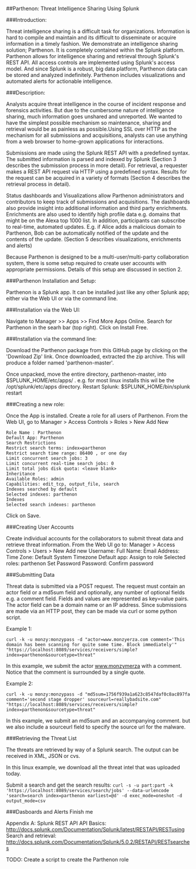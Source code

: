 ##Parthenon: Threat Intelligence Sharing Using Splunk

###Introduction:

Threat intelligence sharing is a difficult task for organizations. Information is hard to compile and maintain and its difficult to disseminate or acquire information in a timely fashion. We demonstrate an intelligence sharing solution; Parthenon. It is completely contained within the Splunk platform. Parthenon allows for intelligence sharing and retrieval through Splunk's REST API. All access controls are implemented using Splunk's access model. And since Splunk is a robust, big data platform, Parthenon data can be stored and analyzed indefinitely. Parthenon includes visualizations and automated alerts for actionable intelligence.

###Description:

Analysts acquire threat intelligence in the course of incident response and forensics activities. But due to the cumbersome nature of intelligence sharing, much information goes unshared and unreported. We wanted to have the simplest possible mechanism so maintenance, sharing and retrieval would be as painless as possible.Using SSL over HTTP as the mechanism for all submissions and acquisitions, analysts can use anything from a web browser to home-grown applications for interactions.

Submissions are made using the Splunk REST API with a predefined syntax. The submitted information is parsed and indexed by Splunk (Section 3 describes the submission process in more detail). For retrieval, a requester makes a REST API request via HTTP using a predefined syntax. Results for the request can be acquired in a variety of formats (Section 4 describes the retrieval process in detail). 

Status dashboards and Visualizations allow Parthenon administrators and contributors to keep track of submissions and acquisitions. The dashboards also provide insight into additional information and third party enrichments. Enrichments are also used to identify high profile data e.g. domains that might be on the Alexa top 1000 list. In addition, participants can subscribe to real-time, automated updates. E.g. if Alice adds a malicious domain to Parthenon, Bob can be automatically notified of the update and the contents of the update. (Section 5 describes visualizations, enrichments and alerts)

Because Parthenon is designed to be a multi-user/multi-party collaboration system, there is some setup required to create user accounts with appropriate permissions. Details of this setup are discussed in section 2.

###Parthenon Installation and Setup:

Parthenon is a Splunk app. It can be installed just like any other Splunk app; either via the Web UI or via the command line. 

###Installation via the Web UI: 

Navigate to Manager >> Apps >> Find More Apps Online. Search for Parthenon in the searh bar (top right). Click on Install Free. 

###Installation via the command line:

Download the Parthenon package from this GitHub page by clicking on the 'Download Zip' link. Once downloaded, extracted the zip archive. This will produce a folder named 'parthenon-master'. 

Once unpacked, move the entire directory, parthenon-master, into $SPLUNK_HOME/etc/apps/ . e.g. for most linux installs this wil be the /opt/splunk/etc/apps directory.
Restart Splunk: $SPLUNK_HOME/bin/splunk restart

###Creating a new role:

Once the App is installed. Create a role for all users of Parthenon. From the Web UI, go to Manager > Access Controls > Roles > New
Add New

    Role Name : Parthenon
    Default App: Parthenon
    Search Restrictions
    Restrict search terms: index=parthenon
    Restrict search time range: 86400 , or one day
    Limit concurrent search jobs: 3
    Limit concurrent real-time search jobs: 0
    Limit total jobs disk quota: <leave blank>
    Inheritance
    Available Roles: admin
    Capabilities: edit_tcp, output_file, search
    Indexes searched by default
    Selected indexes: parthenon
    Indexes
    Selected search indexes: parthenon

Click on Save. 

###Creating User Accounts

Create individual accounts for the collaborators to submit threat data and retrieve threat information. From the Web UI go to:
Manager > Access Controls > Users > New 
Add new
Username: <the user name of the new user>
Full Name: <Name of the user>
Email Address: <Email of the user>
Time Zone: Default System Timezone
Default app: <Leave Blank>
Assign to role
Selected roles: parthenon
Set Password
Password: <the users password> 
Confirm password

###Submitting Data

Threat data is submitted via a POST request. The request must contain an actor field or a md5sum field and optionally, any number of optional fields e.g. a comment field. Fields and values are represented as key=value pairs. The actor field can be a domain name or an IP address. Since submissions are made via an HTTP post, they can be made via curl or some python script.

Example 1:

    curl -k -u monzy:monzypass -d "actor=www.monzyerza.com comment='This domain has been scanning for quite some time. Block immediately'" "https://localhost:8089/services/receivers/simple?index=parthenon&sourcetype=threat"

In this example, we submit the actor www.monzymerza with a comment. Notice that the comment is surrounded by a single quote.

Example 2: 

    curl -k -u monzy:monzypass -d "md5sum=1756f939a1a623c8547daf0c8ac897fa comment='second stage dropper' sourceurl=reallybadsite.com" "https://localhost:8089/services/receivers/simple?index=parthenon&sourcetype=threat"

In this example, we submit an md5sum and an accompanying comment. but we also include a sourceurl field to specify the source url for the malware. 

###Retrieving the Threat List

The threats are retrieved by way of a Splunk search. The output can be received in XML, JSON or cvs. 

In this linux example, we download all the threat intel that was uploaded today. 

Submit a search and get the search results:
     `curl -s -u part:part -k 'https://localhost:8089/services/search/jobs' --data-urlencode 'search=search index=parthenon earliest=@d' -d exec_mode=oneshot -d output_mode=csv`

###Dasboards and Alerts
Finish me

Appendix A: Splunk REST API 
API Basics: http://docs.splunk.com/Documentation/Splunk/latest/RESTAPI/RESTusing
Search and retrieval: http://docs.splunk.com/Documentation/Splunk/5.0.2/RESTAPI/RESTsearches

TODO: 
Create a script to create the Parthenon role

